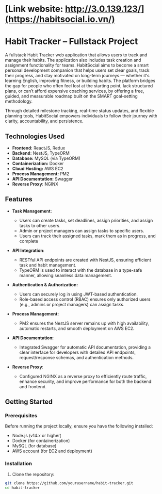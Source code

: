 # [Link website: http://3.0.139.123/](https://habitsocial.io.vn/)
# Habit Tracker – Fullstack Project

A fullstack Habit Tracker web application that allows users to track and manage their habits. The application also includes task creation and assignment functionality for teams.
HabitSocial aims to become a smart personal development companion that helps users set clear goals, track their progress, and stay motivated on long-term journeys — whether it's learning English, improving fitness, or building habits.
The platform bridges the gap for people who often feel lost at the starting point, lack structured plans, or can’t afford expensive coaching services, by offering a free, guided, and measurable roadmap built on the SMART goal-setting methodology.

Through detailed milestone tracking, real-time status updates, and flexible planning tools, HabitSocial empowers individuals to follow their journey with clarity, accountability, and persistence.



## Technologies Used

- **Frontend:** ReactJS, Redux
- **Backend:** NestJS, TypeORM
- **Database:** MySQL (via TypeORM)
- **Containerization:** Docker
- **Cloud Hosting:** AWS EC2
- **Process Management:** PM2
- **API Documentation:** Swagger
- **Reverse Proxy:** NGINX

## Features

- **Task Management:** 
  - Users can create tasks, set deadlines, assign priorities, and assign tasks to other users.
  - Admin or project managers can assign tasks to specific users.
  - Users can track their assigned tasks, mark them as in progress, and complete 
  
- **API Integration:**
  - RESTful API endpoints are created with NestJS, ensuring efficient task and habit management.
  - TypeORM is used to interact with the database in a type-safe manner, allowing seamless data management.
  
- **Authentication & Authorization:**
  - Users can securely log in using JWT-based authentication.
  - Role-based access control (RBAC) ensures only authorized users (e.g., admins or project managers) can assign tasks.

- **Process Management:**
  - PM2 ensures the NestJS server remains up with high availability, automatic restarts, and smooth deployment on AWS EC2.

- **API Documentation:**
  - Integrated Swagger for automatic API documentation, providing a clear interface for developers with detailed API endpoints, request/response schemas, and authentication methods.

- **Reverse Proxy:**
  - Configured NGINX as a reverse proxy to efficiently route traffic, enhance security, and improve performance for both the backend and frontend.

## Getting Started

### Prerequisites

Before running the project locally, ensure you have the following installed:

- Node.js (v14.x or higher)
- Docker (for containerization)
- MySQL (for database)
- AWS account (for EC2 and deployment)

### Installation

1. Clone the repository:

```bash
git clone https://github.com/yourusername/habit-tracker.git
cd habit-tracker
